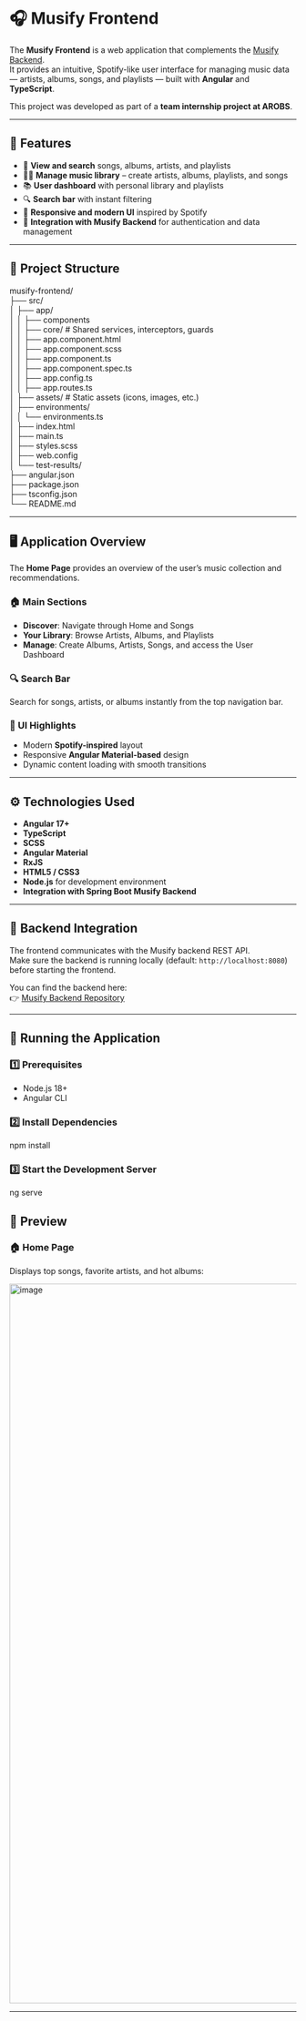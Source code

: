 # 🎧 Musify Frontend

The **Musify Frontend** is a web application that complements the [Musify Backend](https://github.com/SebiB24/MusifyBackend).  
It provides an intuitive, Spotify-like user interface for managing music data — artists, albums, songs, and playlists — built with **Angular** and **TypeScript**.

This project was developed as part of a **team internship project at AROBS**.

---

## 🚀 Features

- 🎵 **View and search** songs, albums, artists, and playlists  
- 🧑‍🎤 **Manage music library** – create artists, albums, playlists, and songs  
- 📚 **User dashboard** with personal library and playlists  
- 🔍 **Search bar** with instant filtering  
- 🎨 **Responsive and modern UI** inspired by Spotify  
- 🔐 **Integration with Musify Backend** for authentication and data management  

---

## 🧱 Project Structure

musify-frontend/  
├── src/  
│ ├── app/  
│ │ ├── components  
│ │ ├── core/ # Shared services, interceptors, guards  
│ │ ├── app.component.html  
│ │ ├── app.component.scss  
│ │ ├── app.component.ts  
│ │ ├── app.component.spec.ts  
│ │ ├── app.config.ts  
│ │ ├── app.routes.ts  
│ ├── assets/ # Static assets (icons, images, etc.)  
│ ├── environments/  
│ │ └── environments.ts  
│ ├── index.html  
│ ├── main.ts  
│ ├── styles.scss  
│ ├── web.config  
│ └── test-results/  
├── angular.json  
├── package.json  
├── tsconfig.json  
└── README.md  


---

## 🖥️ Application Overview

The **Home Page** provides an overview of the user’s music collection and recommendations.  

### 🏠 Main Sections
- **Discover**: Navigate through Home and Songs  
- **Your Library**: Browse Artists, Albums, and Playlists  
- **Manage**: Create Albums, Artists, Songs, and access the User Dashboard  

### 🔍 Search Bar
Search for songs, artists, or albums instantly from the top navigation bar.

### 🎨 UI Highlights
- Modern **Spotify-inspired** layout  
- Responsive **Angular Material-based** design  
- Dynamic content loading with smooth transitions  

---

## ⚙️ Technologies Used

- **Angular 17+**
- **TypeScript**
- **SCSS**
- **Angular Material**
- **RxJS**
- **HTML5 / CSS3**
- **Node.js** for development environment
- **Integration with Spring Boot Musify Backend**

---

## 🔗 Backend Integration

The frontend communicates with the Musify backend REST API.  
Make sure the backend is running locally (default: `http://localhost:8080`) before starting the frontend.

You can find the backend here:  
👉 [Musify Backend Repository](https://github.com/SebiB24/MusifyBackend)

---

## 🧪 Running the Application

### 1️⃣ Prerequisites
- Node.js 18+
- Angular CLI

### 2️⃣ Install Dependencies

npm install

### 3️⃣ Start the Development Server
ng serve

## 📸 Preview

### 🏠 Home Page
Displays top songs, favorite artists, and hot albums:

<img width="2539" height="1264" alt="image" src="https://github.com/user-attachments/assets/2c8b1529-0266-40f4-a4b4-d8b7114d0e6c" />


---




